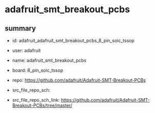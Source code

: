 # adafruit_smt_breakout_pcbs
 
## summary 
* id: adafruit_adafruit_smt_breakout_pcbs_8_pin_soic_tssop
* user: adafruit
* name: adafruit_smt_breakout_pcbs
* board: 8_pin_soic_tssop
* repo: https://github.com/adafruit/Adafruit-SMT-Breakout-PCBs



* src_file_repo_sch: 
* src_file_repo_sch_link: https://github.com/adafruit/Adafruit-SMT-Breakout-PCBs/tree/master/






